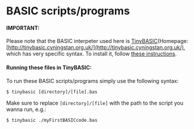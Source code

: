 # BASIC scripts/programs

#### IMPORTANT:

Please note that the BASIC interpeter used here is [TinyBASIC](https://github.com/cyningstan/tinybasic)(Homepage: [http://tinybasic.cyningstan.org.uk/](http://tinybasic.cyningstan.org.uk/), which has very specific syntax. To install it, follow [these instructions](https://github.com/cyningstan/tinybasic?tab=readme-ov-file#tiny-basic).

#### Running these files in TinyBASIC:

To run these BASIC scripts/programs simply use the following syntax:

```console
$ tinybasic [directory]/[file].bas
```
Make sure to replace `[directory]/[file]` with the path to the script you wanna run, e.g.:

```console
$ tinybasic ./myFirstBASICcode.bas
```



